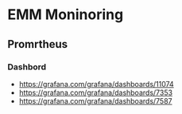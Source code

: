 # EMM Moninoring

## Promrtheus
### Dashbord
- https://grafana.com/grafana/dashboards/11074
- https://grafana.com/grafana/dashboards/7353
- https://grafana.com/grafana/dashboards/7587
